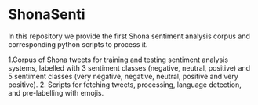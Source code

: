 # ShonaSenti

In this repository we provide the first Shona sentiment analysis corpus and corresponding python scripts to process it. 

1.Corpus of Shona tweets for training and testing sentiment analysis systems, labelled with 3 sentiment classes (negative, neutral, positive) and 5 sentiment classes (very negative, negative, neutral, positive and very positive).
2. Scripts for fetching tweets, processing, language detection, and pre-labelling with emojis.
